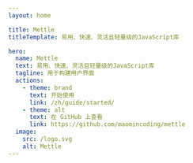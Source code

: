 ```yaml
---
layout: home

title: Mettle
titleTemplate: 易用、快速、灵活且轻量级的JavaScript库

hero:
  name: Mettle
  text: 易用、快速、灵活且轻量级的JavaScript库
  tagline: 用于构建用户界面
  actions:
    - theme: brand
      text: 开始使用
      link: /zh/guide/started/
    - theme: alt
      text: 在 GitHub 上查看
      link: https://github.com/maomincoding/mettle
  image:
    src: /logo.svg
    alt: Mettle
---
```

